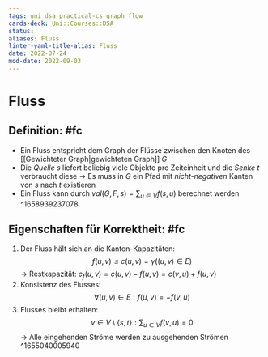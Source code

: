 ```yaml
---
tags: uni dsa practical-cs graph flow
cards-deck: Uni::Courses::DSA
status: 
aliases: Fluss
linter-yaml-title-alias: Fluss
date: 2022-07-24
mod-date: 2022-09-03
---
```


# Fluss

## Definition: #fc
- Ein Fluss entspricht dem Graph der Flüsse zwischen den Knoten des [[Gewichteter Graph|gewichteten Graph]] $G$
- Die *Quelle* $s$ liefert beliebig viele Objekte pro Zeiteinheit und die *Senke* $t$ verbraucht diese
	-> Es muss in $G$ ein Pfad mit *nicht-negativen* Kanten von $s$ nach $t$ existieren
- Ein Fluss kann durch $val(G,F,s) = \sum_{u \in V} f(s,u)$ berechnet werden
^1658939237078

## Eigenschaften für Korrektheit: #fc
1. Der Fluss hält sich an die Kanten-Kapazitäten: $$f(u,v) \leq c(u,v)=\gamma((u,v)\in E)$$
	-> Restkapazität: $c_f(u,v) = c(u,v)-f(u,v)=c(v,u)+f(u,v)$
2. Konsistenz des Flusses: $$\forall(u,v)\in E:f(u,v)=-f(v,u)$$
3. Flusses bleibt erhalten: $$v\in V\setminus\{s,t\}:\sum_{u \in V} f(v,u) = 0$$
	-> Alle eingehenden Ströme werden zu ausgehenden Strömen
^1655040005940
